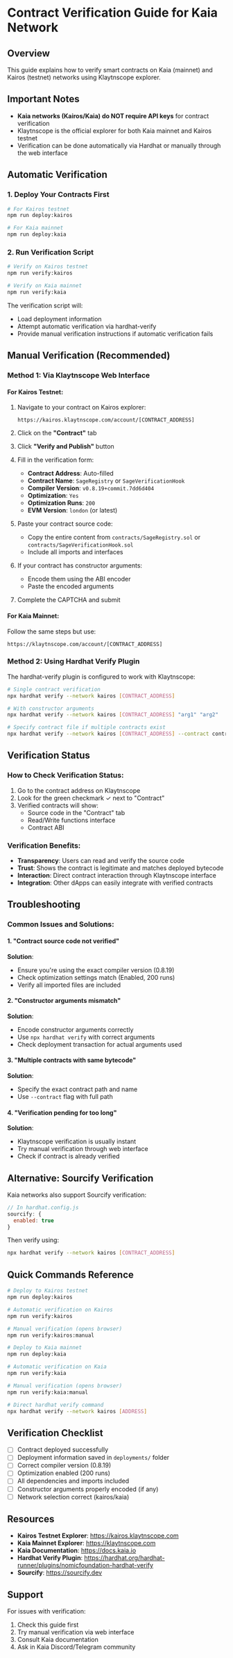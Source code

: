 # Contract Verification Guide for Kaia Network

## Overview
This guide explains how to verify smart contracts on Kaia (mainnet) and Kairos (testnet) networks using Klaytnscope explorer.

## Important Notes
- **Kaia networks (Kairos/Kaia) do NOT require API keys** for contract verification
- Klaytnscope is the official explorer for both Kaia mainnet and Kairos testnet
- Verification can be done automatically via Hardhat or manually through the web interface

## Automatic Verification

### 1. Deploy Your Contracts First
```bash
# For Kairos testnet
npm run deploy:kairos

# For Kaia mainnet
npm run deploy:kaia
```

### 2. Run Verification Script
```bash
# Verify on Kairos testnet
npm run verify:kairos

# Verify on Kaia mainnet
npm run verify:kaia
```

The verification script will:
- Load deployment information
- Attempt automatic verification via hardhat-verify
- Provide manual verification instructions if automatic verification fails

## Manual Verification (Recommended)

### Method 1: Via Klaytnscope Web Interface

#### For Kairos Testnet:
1. Navigate to your contract on Kairos explorer:
   ```
   https://kairos.klaytnscope.com/account/[CONTRACT_ADDRESS]
   ```

2. Click on the **"Contract"** tab

3. Click **"Verify and Publish"** button

4. Fill in the verification form:
   - **Contract Address**: Auto-filled
   - **Contract Name**: `SageRegistry` or `SageVerificationHook`
   - **Compiler Version**: `v0.8.19+commit.7dd6d404`
   - **Optimization**: `Yes`
   - **Optimization Runs**: `200`
   - **EVM Version**: `london` (or latest)

5. Paste your contract source code:
   - Copy the entire content from `contracts/SageRegistry.sol` or `contracts/SageVerificationHook.sol`
   - Include all imports and interfaces

6. If your contract has constructor arguments:
   - Encode them using the ABI encoder
   - Paste the encoded arguments

7. Complete the CAPTCHA and submit

#### For Kaia Mainnet:
Follow the same steps but use:
```
https://klaytnscope.com/account/[CONTRACT_ADDRESS]
```

### Method 2: Using Hardhat Verify Plugin

The hardhat-verify plugin is configured to work with Klaytnscope:

```bash
# Single contract verification
npx hardhat verify --network kairos [CONTRACT_ADDRESS]

# With constructor arguments
npx hardhat verify --network kairos [CONTRACT_ADDRESS] "arg1" "arg2"

# Specify contract file if multiple contracts exist
npx hardhat verify --network kairos [CONTRACT_ADDRESS] --contract contracts/SageRegistry.sol:SageRegistry
```

## Verification Status

### How to Check Verification Status:
1. Go to the contract address on Klaytnscope
2. Look for the green checkmark ✓ next to "Contract"
3. Verified contracts will show:
   - Source code in the "Contract" tab
   - Read/Write functions interface
   - Contract ABI

### Verification Benefits:
- **Transparency**: Users can read and verify the source code
- **Trust**: Shows the contract is legitimate and matches deployed bytecode
- **Interaction**: Direct contract interaction through Klaytnscope interface
- **Integration**: Other dApps can easily integrate with verified contracts

## Troubleshooting

### Common Issues and Solutions:

#### 1. "Contract source code not verified"
**Solution**: 
- Ensure you're using the exact compiler version (0.8.19)
- Check optimization settings match (Enabled, 200 runs)
- Verify all imported files are included

#### 2. "Constructor arguments mismatch"
**Solution**:
- Encode constructor arguments correctly
- Use `npx hardhat verify` with correct arguments
- Check deployment transaction for actual arguments used

#### 3. "Multiple contracts with same bytecode"
**Solution**:
- Specify the exact contract path and name
- Use `--contract` flag with full path

#### 4. "Verification pending for too long"
**Solution**:
- Klaytnscope verification is usually instant
- Try manual verification through web interface
- Check if contract is already verified

## Alternative: Sourcify Verification

Kaia networks also support Sourcify verification:

```javascript
// In hardhat.config.js
sourcify: {
  enabled: true
}
```

Then verify using:
```bash
npx hardhat verify --network kairos [CONTRACT_ADDRESS]
```

## Quick Commands Reference

```bash
# Deploy to Kairos testnet
npm run deploy:kairos

# Automatic verification on Kairos
npm run verify:kairos

# Manual verification (opens browser)
npm run verify:kairos:manual

# Deploy to Kaia mainnet
npm run deploy:kaia

# Automatic verification on Kaia
npm run verify:kaia

# Manual verification (opens browser)
npm run verify:kaia:manual

# Direct hardhat verify command
npx hardhat verify --network kairos [ADDRESS]
```

## Verification Checklist

- [ ] Contract deployed successfully
- [ ] Deployment information saved in `deployments/` folder
- [ ] Correct compiler version (0.8.19)
- [ ] Optimization enabled (200 runs)
- [ ] All dependencies and imports included
- [ ] Constructor arguments properly encoded (if any)
- [ ] Network selection correct (kairos/kaia)

## Resources

- **Kairos Testnet Explorer**: https://kairos.klaytnscope.com
- **Kaia Mainnet Explorer**: https://klaytnscope.com
- **Kaia Documentation**: https://docs.kaia.io
- **Hardhat Verify Plugin**: https://hardhat.org/hardhat-runner/plugins/nomicfoundation-hardhat-verify
- **Sourcify**: https://sourcify.dev

## Support

For issues with verification:
1. Check this guide first
2. Try manual verification via web interface
3. Consult Kaia documentation
4. Ask in Kaia Discord/Telegram community